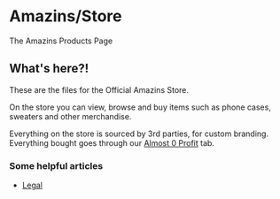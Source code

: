 # Amazins/Store

The Amazins Products Page

## What's here?!
These are the files for the Official Amazins Store.

On the store you can view, browse and buy items such as phone cases, sweaters and other merchandise.

Everything on the store is sourced by 3rd parties, for custom branding. Everything bought goes through our [Almost 0 Profit](https://github.com/Amazins/store/blob/main/legal/profits.md) tab.

### Some helpful articles
- [Legal](https://github.com/Amazins/store/blob/main/legal)

